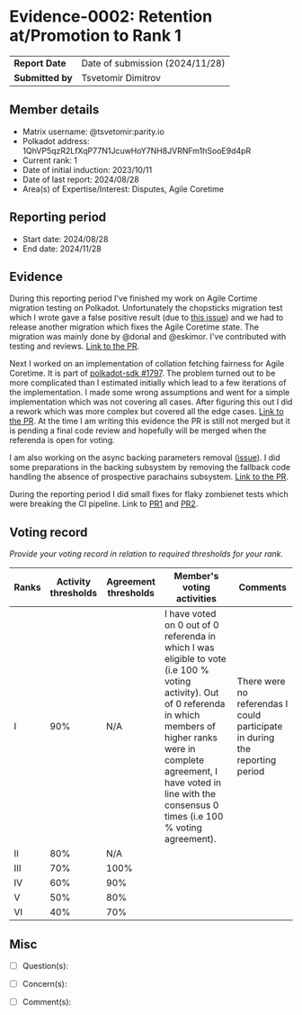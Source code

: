 # Evidence-0002: Retention at/Promotion to Rank 1

|                 |                                                                                             |
| --------------- | ------------------------------------------------------------------------------------------- |
| **Report Date** | Date of submission (2024/11/28)                                                             |
| **Submitted by**| Tsvetomir Dimitrov                                                                        |


## Member details

- Matrix username: @tsvetomir:parity.io
- Polkadot address: 1QhVP5qzR2LfXqP77N1JcuwHoY7NH8JVRNFm1hSooE9d4pR
- Current rank: 1
- Date of initial induction: 2023/10/11
- Date of last report: 2024/08/28
- Area(s) of Expertise/Interest: Disputes, Agile Coretime


## Reporting period

- Start date: 2024/08/28
- End date: 2024/11/28


## Evidence

During this reporting period I've finished my work on Agile Cortime migration testing on Polkadot.
Unfortunately the chopsticks migration test which I wrote gave a false positive result (due to [this
issue](https://github.com/AcalaNetwork/chopsticks/issues/823)) and we had to release another
migration which fixes the Agile Coretime state. The migration was mainly done by @donal and
@eskimor. I've contributed with testing and reviews. [Link to the
PR](https://github.com/polkadot-fellows/runtimes/pull/458).

Next I worked on an implementation of collation fetching fairness for Agile Coretime. It is part of
[polkadot-sdk #1797](https://github.com/paritytech/polkadot-sdk/issues/1797). The problem turned out
to be more complicated than I estimated initially which lead to a few iterations of the
implementation. I made some wrong assumptions and went for a simple implementation which was not
covering all cases. After figuring this out I did a rework which was more complex but covered all
the edge cases. [Link to the PR](https://github.com/paritytech/polkadot-sdk/pull/4880). At the time
I am writing this evidence the PR is still not merged but it is pending a final code review and
hopefully will be merged when the referenda is open for voting.

I am also working on the async backing parameters removal
([issue](https://github.com/paritytech/polkadot-sdk/issues/5079)). I did some preparations in the
backing subsystem by removing the fallback code handling the absence of prospective parachains
subsystem. [Link to the PR](https://github.com/paritytech/polkadot-sdk/pull/6215).

During the reporting period I did small fixes for flaky zombienet tests which were breaking the CI
pipeline. Link to [PR1](https://github.com/paritytech/polkadot-sdk/pull/6268) and
[PR2](https://github.com/paritytech/polkadot-sdk/pull/6236).

## Voting record
*Provide your voting record in relation to required thresholds for your rank.*

|  Ranks | Activity thresholds | Agreement thresholds | Member's voting activities | Comments |
|---|---|---|---|---|
|I  |90%   |N/A   | I have voted on 0 out of 0 referenda in which I was eligible to vote (i.e 100 % voting activity). Out of 0 referenda in which members of higher ranks were in complete agreement, I have voted in line with the consensus 0 times (i.e 100 % voting agreement). | There were no referendas I could participate in during the reporting period |
|II |80%   |N/A   |   |  |
|III|70%   |100%  |   |  |
|IV |60%   |90%   |   |  |
|V  |50%   |80%   |   |  |
|VI |40%   |70%   |   |  |


## Misc

- [ ] Question(s):

- [ ] Concern(s):

- [ ] Comment(s):

